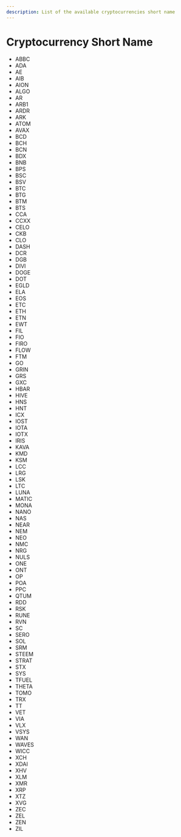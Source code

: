 ```yaml
---
description: List of the available cryptocurrencies short name
---
```


# Cryptocurrency Short Name



* ABBC
* ADA
* AE
* AIB
* AION
* ALGO
* AR
* ARB1
* ARDR
* ARK
* ATOM
* AVAX
* BCD
* BCH
* BCN
* BDX
* BNB
* BPS
* BSC
* BSV
* BTC
* BTG
* BTM
* BTS
* CCA
* CCXX
* CELO
* CKB
* CLO
* DASH
* DCR
* DGB
* DIVI
* DOGE
* DOT
* EGLD
* ELA
* EOS
* ETC
* ETH
* ETN
* EWT
* FIL
* FIO
* FIRO
* FLOW
* FTM
* GO
* GRIN
* GRS
* GXC
* HBAR
* HIVE
* HNS
* HNT
* ICX
* IOST
* IOTA
* IOTX
* IRIS
* KAVA
* KMD
* KSM
* LCC
* LRG
* LSK
* LTC
* LUNA
* MATIC
* MONA
* NANO
* NAS
* NEAR
* NEM
* NEO
* NMC
* NRG
* NULS
* ONE
* ONT
* OP
* POA
* PPC
* QTUM
* RDD
* RSK
* RUNE
* RVN
* SC
* SERO
* SOL
* SRM
* STEEM
* STRAT
* STX
* SYS
* TFUEL
* THETA
* TOMO
* TRX
* TT
* VET
* VIA
* VLX
* VSYS
* WAN
* WAVES
* WICC
* XCH
* XDAI
* XHV
* XLM
* XMR
* XRP
* XTZ
* XVG
* ZEC
* ZEL
* ZEN
* ZIL
